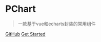
# PChart

> 一款基于vue和echarts封装的常用组件

[GitHub](https://github.com/docsifyjs/docsify/)
[Get Started](#quick-start)